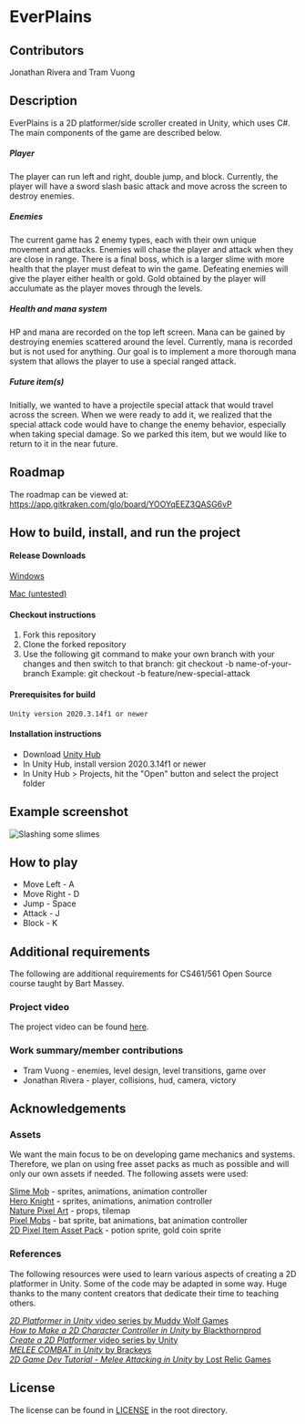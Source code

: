 # EverPlains
## Contributors
Jonathan Rivera and Tram Vuong

## Description
EverPlains is a 2D platformer/side scroller created in Unity, which uses C#. The main components of the game are described below.  

##### Player
The player can run left and right, double jump, and block. Currently, the player will have a sword slash basic attack and move across the screen to destroy enemies.

##### Enemies
The current game has 2 enemy types, each with their own unique movement and attacks. Enemies will chase the player and attack when they are close in range. There is a final boss, which is a larger slime with more health that the player must defeat to win the game. Defeating enemies will give the player either health or gold. Gold obtained by the player will acculumate as the player moves through the levels. 

##### Health and mana system
HP and mana are recorded on the top left screen. Mana can be gained by destroying enemies scattered around the level. Currently, mana is recorded but is not used for anything. Our goal is to implement a more thorough mana system that allows the player to use a special ranged attack. 

##### Future item(s)
Initially, we wanted to have a projectile special attack that would travel across the screen. When we were ready to add it, we realized that the special attack code would have to change the enemy behavior, especially when taking special damage. So we parked this item, but we would like to return to it in the near future.

## Roadmap
The roadmap can be viewed at: https://app.gitkraken.com/glo/board/YOOYqEEZ3QASG6vP

## How to build, install, and run the project

#### Release Downloads
[Windows](https://github.com/EverPlainsGroup/EverPlains/releases/download/v0.1-alpha/EverPlains-windows.zip)

[Mac (untested)](https://github.com/EverPlainsGroup/EverPlains/releases/download/v0.1-alpha/EverPlains-mac.app.zip)

#### Checkout instructions
1. Fork this repository
2. Clone the forked repository
3. Use the following git command to make your own branch with your changes and then switch to that branch: git checkout -b name-of-your-branch
   Example: git checkout -b feature/new-special-attack

#### Prerequisites for build

    Unity version 2020.3.14f1 or newer

#### Installation instructions
 - Download [Unity Hub](https://unity3d.com/get-unity/download)
 - In Unity Hub, install version 2020.3.14f1 or newer
 - In Unity Hub > Projects, hit the "Open" button and select the project folder

## Example screenshot
![Slashing some slimes](https://i.gyazo.com/3c952bebe560c1c2885d76e6af599ad4.png)

## How to play
- Move Left - A
- Move Right - D
- Jump - Space
- Attack - J
- Block - K

## Additional requirements
The following are additional requirements for CS461/561 Open Source course taught by Bart Massey.

### Project video
The project video can be found [here](https://youtu.be/8OcopNqZeU4).

### Work summary/member contributions

 - Tram Vuong - enemies, level design, level transitions, game over
 - Jonathan Rivera - player, collisions, hud, camera, victory

## Acknowledgements

### Assets
We want the main focus to be on developing game mechanics and systems. Therefore, we plan on using free asset packs as much as possible and will only our own assets if needed. The following assets were used:

[Slime Mob](https://assetstore.unity.com/packages/2d/characters/free-pixel-mob-113577) - sprites, animations, animation controller  
[Hero Knight](https://assetstore.unity.com/packages/2d/characters/hero-knight-pixel-art-165188) - sprites, animations, animation controller  
[Nature Pixel Art](https://assetstore.unity.com/packages/2d/environments/nature-pixel-art-base-assets-free-151370) - props, tilemap  
[Pixel Mobs](https://assetstore.unity.com/packages/2d/characters/pixel-mobs-54995) - bat sprite, bat animations, bat animation controller  
[2D Pixel Item Asset Pack](https://assetstore.unity.com/packages/2d/gui/icons/2d-pixel-item-asset-pack-99645) - potion sprite, gold coin sprite

### References
The following resources were used to learn various aspects of creating a 2D platformer in Unity. Some of the code may be adapted in some way. Huge thanks to the many content creators that dedicate their time to teaching others.

[*2D Platformer in Unity* video series by Muddy Wolf Games](https://www.youtube.com/playlist?list=PLfX6C2dxVyLw5kerGvTxB-8xqVINe85gw)  
[*How to Make a 2D Character Controller in Unity* by Blackthornprod](https://www.youtube.com/watch?v=CeXAiaQOzmY)  
[*Create a 2D Platformer* video series by Unity](https://www.youtube.com/watch?v=j29NgzV8Dw4)  
[*MELEE COMBAT in Unity* by Brackeys](https://youtu.be/sPiVz1k-fEs)  
[*2D Game Dev Tutorial - Melee Attacking in Unity* by Lost Relic Games](https://www.youtube.com/watch?v=KamdeKs6eKo)

## License
The license can be found in [LICENSE](https://github.com/EverPlainsGroup/EverPlains/blob/main/LICENSE)  in the root directory.

